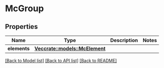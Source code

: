 # McGroup

## Properties

Name | Type | Description | Notes
------------ | ------------- | ------------- | -------------
**elements** | [**Vec<crate::models::McElement>**](MCElement.md) |  | 

[[Back to Model list]](../README.md#documentation-for-models) [[Back to API list]](../README.md#documentation-for-api-endpoints) [[Back to README]](../README.md)


